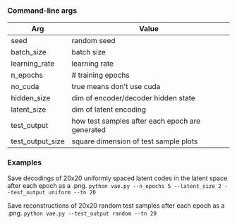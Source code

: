 ### Command-line args
|Arg|Value|
|-|-|
|seed|random seed|
|batch_size|batch size|
|learning_rate|learning rate|
|n_epochs|# training epochs|
|no_cuda|true means don't use cuda|
|hidden_size|dim of encoder/decoder hidden state|
|latent_size|dim of latent encoding|
|test_output|how test samples after each epoch are generated|
|test_output_size|square dimension of test sample plots|

### Examples
Save decodings of 20x20 uniformly spaced latent codes in the latent space after each epoch as a .png.
`python vae.py --n_epochs 5 --latent_size 2 --test_output uniform --tn 20`

Save reconstructions of 20x20 random test samples after each epoch as a .png.
`python vae.py --test_output random --tn 20`